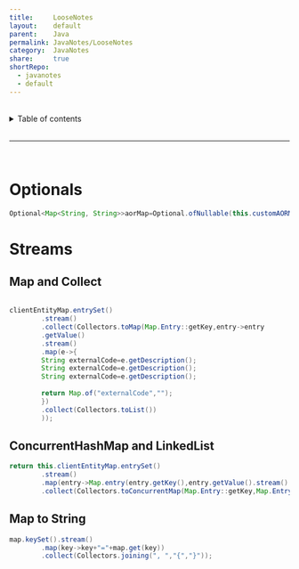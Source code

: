 ```yaml
---
title:     LooseNotes            
layout:    default            
parent:    Java            
permalink: JavaNotes/LooseNotes            
category:  JavaNotes            
share:     true            
shortRepo:            
  - javanotes            
  - default              
---
```

    
<br/>            
    
<details markdown="block">                  
<summary>                  
Table of contents                  
</summary>                  
{: .text-delta }                  
1. TOC                  
{:toc}                  
</details>                  
    
<br/>                  
    
***                  
    
<br/>                  
    
# Optionals    
    
```java            
Optional<Map<String, String>>aorMap=Optional.ofNullable(this.customAORMap);            
```            
    
# Streams    
    
## Map and Collect    
    
```java            
            
clientEntityMap.entrySet()            
        .stream()            
        .collect(Collectors.toMap(Map.Entry::getKey,entry->entry            
        .getValue()            
        .stream()            
        .map(e->{            
        String externalCode=e.getDescription();            
        String externalCode=e.getDescription();            
        String externalCode=e.getDescription();            
            
        return Map.of("externalCode","");            
        })            
        .collect(Collectors.toList())            
        ));            
```            
    
## ConcurrentHashMap and LinkedList    
    
```java            
return this.clientEntityMap.entrySet()            
        .stream()            
        .map(entry->Map.entry(entry.getKey(),entry.getValue().stream().map(ClientEntityDetails::toMap).collect(Collectors.toCollection(LinkedList::new))))            
        .collect(Collectors.toConcurrentMap(Map.Entry::getKey,Map.Entry::getValue,(a,b)->b,ConcurrentHashMap::new));            
```            
    
## Map to String    
    
```java            
map.keySet().stream()            
        .map(key->key+"="+map.get(key))            
        .collect(Collectors.joining(", ","{","}"));            
```